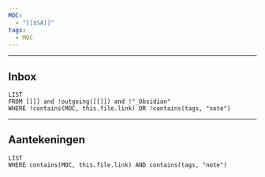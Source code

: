 ```yaml
---
MOC:
  - "[[$SA]]"
tags:
  - MOC
---
```

---
## Inbox
```dataview
LIST
FROM [[]] and !outgoing([[]]) and !"_Obsidian"
WHERE !contains(MOC, this.file.link) OR !contains(tags, "note")
```
---
## Aantekeningen
```dataview
LIST
WHERE contains(MOC, this.file.link) AND contains(tags, "note")
```

